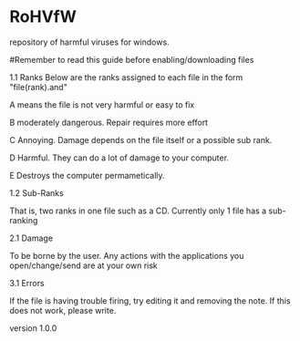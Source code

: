 # RoHVfW
repository of harmful viruses for windows.

#Remember to read this guide before enabling/downloading files

1.1 Ranks
Below are the ranks assigned to each file in the form "file(rank).and"

A
means the file is not very harmful or easy to fix

B
moderately dangerous. Repair requires more effort

C
Annoying. Damage depends on the file itself or a possible sub rank. 

D
Harmful. They can do a lot of damage to your computer.

E
Destroys the computer permametically.

1.2 Sub-Ranks

That is, two ranks in one file such as a CD. Currently only 1 file has a sub-ranking

2.1 Damage

To be borne by the user. Any actions with the applications you open/change/send are at your own risk

3.1 Errors

If the file is having trouble firing, try editing it and removing the note. If this does not work, please write.

version 1.0.0
